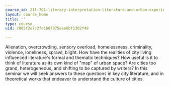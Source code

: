 ```yaml
---
course_id: 21l-701-literary-interpretation-literature-and-urban-experience-spring-2009
layout: course_home
title: ''
type: course
uid: 7805f2e7c2fe1b87975eee6bf1302f49

---
```

Alienation, overcrowding, sensory overload, homelessness, criminality, violence, loneliness, sprawl, blight. How have the realities of city living influenced literature's formal and thematic techniques? How useful is it to think of literature as its own kind of "map" of urban space? Are cities too grand, heterogeneous, and shifting to be captured by writers? In this seminar we will seek answers to these questions in key city literature, and in theoretical works that endeavor to understand the culture of cities.
